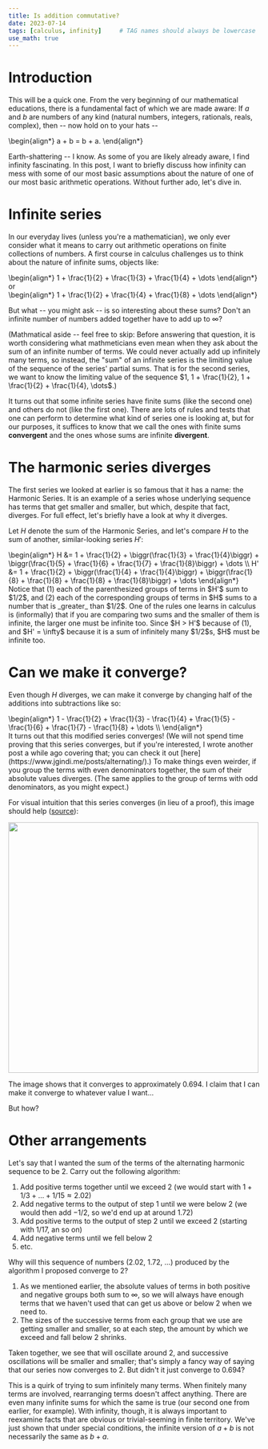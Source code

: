 ```yaml
---
title: Is addition commutative?
date: 2023-07-14
tags: [calculus, infinity]     # TAG names should always be lowercase
use_math: true
---
```


# Introduction
This will be a quick one. From the very beginning of our mathematical educations, there is a
fundamental fact of which we are made aware: If $a$ and $b$ are numbers of any
kind (natural numbers, integers, rationals, reals, complex), then -- now hold on to your hats --
<div>
\begin{align*}
    a + b = b + a.
\end{align*}
</div>

Earth-shattering -- I know. As some of you are likely already aware, I find infinity fascinating. In this post,
I want to briefly discuss how infinity can mess with some of our most basic assumptions
about the nature of one of our most basic arithmetic operations. Without further ado, let's dive
in.

# Infinite series
In our everyday lives (unless you're a mathematician), we only ever consider what it means to carry
out arithmetic operations on finite collections of numbers. A first course in calculus challenges us
to think about the nature of infinite sums, objects like:
<div>
\begin{align*}
    1 + \frac{1}{2} + \frac{1}{3} + \frac{1}{4} + \dots
\end{align*}
</div>
or
<div>
\begin{align*}
    1 + \frac{1}{2} + \frac{1}{4} + \frac{1}{8} + \dots
\end{align*}
</div>

But what -- you might ask -- is so interesting about these sums? Don't an infinite number of numbers
added together have to add up to $\infty$?

(Mathmatical aside -- feel free to skip:
Before answering that question, it is worth considering what mathmeticians even mean when they ask
about the sum of an infinite number of terms. We could never actually add up infinitely many terms,
so instead, the "sum" of an infinite series is the limiting value of the sequence of the series'
partial sums. That is for the second series, we want to know the limiting value of the sequence
$1, 1 + \frac{1}{2}, 1 + \frac{1}{2} + \frac{1}{4}, \dots$.)

It turns out that some infinite series have finite sums (like the second one) and others do not
(like the first one). There are lots of rules and tests that one can perform to determine
what kind of series one is looking at, but for our purposes, it suffices to know that we call
the ones with finite sums **convergent** and the ones whose sums are infinite **divergent**.

# The harmonic series diverges
The first series we looked at earlier is so famous that it has a name: the Harmonic Series. It
is an example of a series whose underlying sequence has terms that get smaller and smaller, but
which, despite that fact, diverges. For full effect, let's briefly have a look at why it diverges.

Let $H$ denote the sum of the Harmonic Series, and let's compare $H$ to the sum of another,
similar-looking series $H'$:
<div>
\begin{align*}
    H &= 1 + \frac{1}{2} + \biggr(\frac{1}{3} + \frac{1}{4}\biggr) + \biggr(\frac{1}{5} + \frac{1}{6} + \frac{1}{7} + \frac{1}{8}\biggr) + \dots \\
    H' &= 1 + \frac{1}{2} + \biggr(\frac{1}{4} + \frac{1}{4}\biggr) + \biggr(\frac{1}{8} + \frac{1}{8} + \frac{1}{8} + \frac{1}{8}\biggr) + \dots
\end{align*}
</div>
Notice that (1) each of the parenthesized groups of terms in $H'$ sum to $1/2$, and (2) each of the corresponding groups of terms
in $H$ sums to a number that is _greater_ than $1/2$. One of the rules one learns in calculus is (informally) that if you are
comparing two sums and the smaller of them is infinite, the larger one must be infinite too. Since $H > H'$ because of (1), and
$H' = \infty$ because it is a sum of infinitely many $1/2$s, $H$ must be infinite too.

# Can we make it converge?
Even though $H$ diverges, we can make it converge by changing half of the additions into subtractions like so:
<div>
\begin{align*}
    1 - \frac{1}{2} + \frac{1}{3} - \frac{1}{4} + \frac{1}{5} - \frac{1}{6} + \frac{1}{7} - \frac{1}{8} + \dots \\
\end{align*}
</div>
It turns out that this modified series converges! (We will not spend time proving that this series converges, but if you're interested, I wrote another post a while ago covering that; you can check it out [here](https://www.jgindi.me/posts/alternating/).)
To make things even weirder, if you group the terms with even denominators together, the sum of their absolute values diverges. (The same applies to the group of terms with odd denominators, as you might expect.)

For visual intuition that this series converges (in lieu of a proof), this image should help
([source](https://xaktly.com/AlternatingSeries.html)):
<div>
<img src="alternating.png" width="500"/>
</div>

The image shows that it converges to approximately 0.694. I claim that I can make it converge to whatever value
I want...

But how?

# Other arrangements
Let's say that I wanted the sum of the terms of the alternating harmonic sequence to be 2.
Carry out the following algorithm:
1. Add positive terms together until we exceed 2 (we would start with $1 + 1/3 + \dots + 1/15 \approx 2.02$)
2. Add negative terms to the output of step 1 until we were below 2 (we would then add $-1/2$, so we'd end up at around $1.72$)
3. Add positive terms to the output of step 2 until we exceed 2 (starting with $1/17$, an so on)
4. Add negative terms until we fell below 2
5. etc.

Why will this sequence of numbers (2.02, 1.72, ...) produced by the algorithm I proposed converge to 2?
1. As we mentioned earlier, the absolute values of terms in both positive and negative groups both sum to $\infty$, so we will always
   have enough terms that we haven't used that can get us above or below 2 when we need to.
2. The sizes of the successive terms from each group that we use are getting smaller and smaller, so at each step, the amount by which
   we exceed and fall below 2 shrinks.

Taken together, we see that will oscillate around 2, and successive oscillations will be smaller and smaller; that's simply a fancy
way of saying that our series now converges to 2. But didn't it just converge to 0.694?

This is a quirk of trying to sum infinitely many terms. When finitely many terms are involved, rearranging terms doesn't affect
anything. There are even many infinite sums for which the same is true (our second one from earlier, for example).
With infinity, though, it is always important to reexamine facts that are obvious or trivial-seeming in finite territory. We've just
shown that under special conditions, the infinite version of $a + b$ is not necessarily the same as $b + a$.